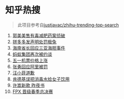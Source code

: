 # 知乎热搜

> 此项目参考自[justjavac/zhihu-trending-top-search](https://github.com/justjavac/zhihu-trending-top-search/blob/main/utils.ts)

<!-- BEGIN -->
  <!-- 最后更新时间:Mon Apr 12 2021 12:20:25 GMT+0000 (Coordinated Universal Time) -->
  1. [郭美美售有毒减肥药案侦破](https://www.zhihu.com/search?q=郭美美)
1. [拼多多发声明处罚极兔](https://www.zhihu.com/search?q=极兔)
1. [海南省长回应三亚海胆事件](https://www.zhihu.com/search?q=三亚海胆)
1. [蚂蚁集团再次被约谈](https://www.zhihu.com/search?q=蚂蚁集团)
1. [五一机票价格上涨](https://www.zhihu.com/search?q=五一机票)
1. [张勇回应阿里被罚](https://www.zhihu.com/search?q=阿里巴巴被罚)
1. [汪小菲道歉](https://www.zhihu.com/search?q=汪小菲)
1. [肯德基误把消毒水给女子饮用](https://www.zhihu.com/search?q=肯德基消毒水)
1. [许嵩新歌 昨夜书](https://www.zhihu.com/search?q=昨夜书)
1. [FPX 晋级春季总决赛](https://www.zhihu.com/search?q=edg)
  <!-- END -->